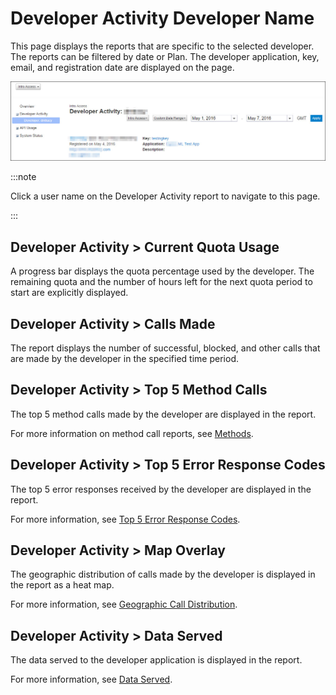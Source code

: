 ﻿---
sidebar_position: 9
---

# Developer Activity Developer Name

<head>
  <meta name="guidename" content="API Management"/>
  <meta name="context" content="GUID-0c493ebc-97aa-4fc6-89c0-bb3022f070d1"/>
</head>


This page displays the reports that are specific to the selected developer. The reports can be filtered by date or Plan. The developer application, key, email, and registration date are displayed on the page.

![](../../../Images/reports_devactivitydevname.jpg)

:::note

Click a user name on the Developer Activity report to navigate to this page. 

:::

## Developer Activity > Current Quota Usage

A progress bar displays the quota percentage used by the developer. The remaining quota and the number of hours left for the next quota period to start are explicitly displayed.

## Developer Activity > Calls Made

The report displays the number of successful, blocked, and other calls that are made by the developer in the specified time period. 

## Developer Activity > Top 5 Method Calls

The top 5 method calls made by the developer are displayed in the report. 

For more information on method call reports, see [Methods](APIusage/Methods/Methods.md). 

## Developer Activity > Top 5 Error Response Codes

The top 5 error responses received by the developer are displayed in the report. 

For more information, see [Top 5 Error Response Codes](Systemstatus/Errorreports/Top_5_error_response_codes.md). 

## Developer Activity > Map Overlay

The geographic distribution of calls made by the developer is displayed in the report as a heat map.

For more information, see [Geographic Call Distribution](APIusage/Geographic_call_distribution.md). 

## Developer Activity > Data Served

The data served to the developer application is displayed in the report. 

For more information, see [Data Served](Overview/Data_served.md). 
